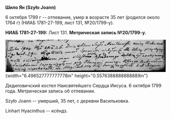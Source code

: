 **Шило Ян (Szyło Joann)**

6 октября 1799 г -- отпевание, умер в возрасте 35 лет (родился около
1764 г) (НИАБ 1781-27-199, лист 131, №20/1799-у).

**НИАБ 1781-27-199:** Лист 131. **Метрическая запись №20/1799-у.**

![](./media/7045e953a6b1ea64b7b9a640f319cdab3a6e3a81.png){width="6.496527777777778in"
height="0.5576388888888889in"}

Дедиловичский костел Наисвятейшего Сердца Иисуса. 6 октября 1799 года.
Метрическая запись об отпевании.

Szyło Joann -- умерший, 35 лет, с деревни Васильковка.

Linhart Hyacinthus -- ксёндз.
